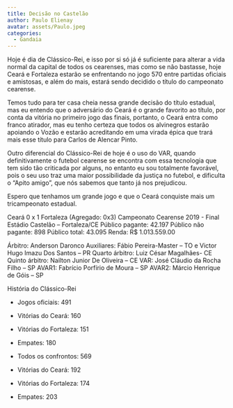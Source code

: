 ```yaml
---
title: Decisão no Castelão
author: Paulo Elienay
avatar: assets/Paulo.jpeg
categories:
  - Gandaia
---
```

Hoje é dia de Clássico-Rei, e isso por si só já é suficiente para alterar a vida normal da capital de todos os cearenses, mas como se não bastasse, hoje Ceará e Fortaleza estarão se enfrentando no jogo 570 entre partidas oficiais e amistosas, e além do mais, estará sendo decidido o título do campeonato cearense.

Temos tudo para ter casa cheia nessa grande decisão do título estadual, mas eu entendo que o adversário do Ceará é o grande favorito ao título, por conta da vitória no primeiro jogo das finais, portanto, o Ceará entra como franco atirador, mas eu tenho certeza que todos os alvinegros estarão apoiando o Vozão e estarão acreditando em uma virada épica que trará mais esse título para Carlos de Alencar Pinto.

Outro diferencial do Clássico-Rei de hoje é o uso do VAR, quando definitivamente o futebol cearense se encontra com essa tecnologia que tem sido tão criticada por alguns, no entanto eu sou totalmente favorável, pois o seu uso traz uma maior possibilidade da justiça no futebol, e dificulta o “Apito amigo”, que nós sabemos que tanto já nos prejudicou.

Espero que tenhamos um grande jogo e que o Ceará conquiste mais um tricampeonato estadual.

Ceará 0 x 1 Fortaleza (Agregado: 0x3)
Campeonato Cearense 2019 - Final
Estádio Castelão – Fortaleza/CE
Público pagante: 42.197
Público não pagante: 898
Público total: 43.095
Renda: R$ 1.013.559.00

Árbitro: Anderson Daronco
Auxiliares: Fábio Pereira-Master – TO e Victor Hugo Imazu Dos Santos – PR 
Quarto árbitro: Luiz César Magalhães- CE
Quinto árbitro: Nailton Junior De Oliveira – CE
VAR: José Cláudio da Rocha Filho – SP
AVAR1: Fabrício Porfírio de Moura – SP 
AVAR2: Márcio Henrique de Góis – SP 

História do Clássico-Rei

- Jogos oficiais: 491
- Vitórias do Ceará: 160
- Vitórias do Fortaleza: 151
- Empates: 180
           
- Todos os confrontos: 569
- Vitórias do Ceará: 192
- Vitórias do Fortaleza: 174
- Empates: 203
